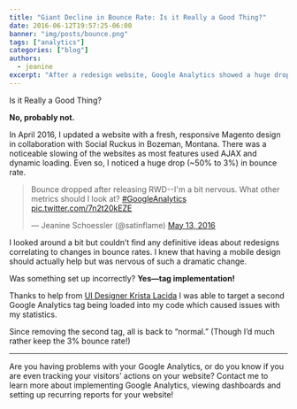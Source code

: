 ```yaml
---
title: "Giant Decline in Bounce Rate: Is it Really a Good Thing?"
date: 2016-06-12T19:57:25-06:00
banner: "img/posts/bounce.png"
tags: ["analytics"]
categories: ["blog"]
authors:
  - jeanine
excerpt: "After a redesign website, Google Analytics showed a huge drop in bounce rate. The cause? Duplicating GA tags within my website’s code!"
---
```


Is it Really a Good Thing? 

**No, probably not.**

In April 2016, I updated a website with a fresh, responsive Magento design in collaboration with Social Ruckus in Bozeman, Montana. There was a noticeable slowing of the websites as most features used AJAX and dynamic loading. Even so, I noticed a huge drop (~50% to 3%) in bounce rate.
<blockquote class="twitter-tweet" data-lang="en">
<p dir="ltr" lang="en">Bounce dropped after releasing RWD--I'm a bit nervous. What other metrics should I look at? <a href="https://twitter.com/hashtag/GoogleAnalytics?src=hash">#GoogleAnalytics</a> <a href="https://t.co/7n2t20kEZE">pic.twitter.com/7n2t20kEZE</a></p>
— Jeanine Schoessler (@satinflame) <a href="https://twitter.com/satinflame/status/731177443826925569">May 13, 2016</a></blockquote>
<script src="//platform.twitter.com/widgets.js" async="" charset="utf-8"></script>

I looked around a bit but couldn’t find any definitive ideas about redesigns correlating to changes in bounce rates. I knew that having a mobile design should actually help but was nervous of such a dramatic change.

Was something set up incorrectly? **Yes—tag implementation!**

Thanks to help from [UI Designer Krista Lacida](https://dribbble.com/kristalacida) I was able to target a second Google Analytics tag being loaded into my code which caused issues with my statistics.

Since removing the second tag, all is back to “normal.” (Though I’d much rather keep the 3% bounce rate!)

* * *

Are you having problems with your Google Analytics, or do you know if you are even tracking your visitors’ actions on your website? Contact me to learn more about implementing Google Analytics, viewing dashboards and setting up recurring reports for your website!
